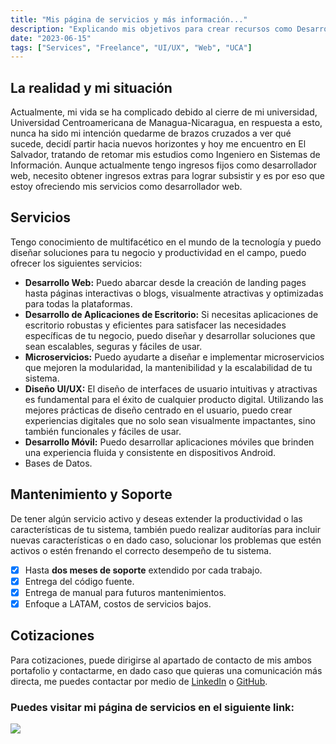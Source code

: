 ```yaml
---
title: "Mis página de servicios y más información..."
description: "Explicando mis objetivos para crear recursos como Desarrollador Web freelance."
date: "2023-06-15"
tags: ["Services", "Freelance", "UI/UX", "Web", "UCA"]
---
```

## La realidad y mi situación
Actualmente, mi vida se ha complicado debido al cierre de mi universidad, Universidad Centroamericana de Managua-Nicaragua, en respuesta a esto, nunca ha sido mi intención quedarme de brazos cruzados a ver qué sucede, decidí partir hacia nuevos horizontes y hoy me encuentro en El Salvador, tratando de retomar mis estudios como Ingeniero en Sistemas de Información. Aunque actualmente tengo ingresos fijos como desarrollador web, necesito obtener ingresos extras para lograr subsistir y es por eso que estoy ofreciendo mis servicios como desarrollador web.

## Servicios
Tengo conocimiento de multifacético en el mundo de la tecnología y puedo diseñar soluciones para tu negocio y productividad en el campo, puedo ofrecer los siguientes servicios:

- **Desarrollo Web:** Puedo abarcar desde la creación de landing pages hasta páginas interactivas o blogs, visualmente atractivas y optimizadas para todas la plataformas.
- **Desarrollo de Aplicaciones de Escritorio:** Si necesitas aplicaciones de escritorio robustas y eficientes para satisfacer las necesidades específicas de tu negocio, puedo diseñar y desarrollar soluciones que sean escalables, seguras y fáciles de usar.
- **Microservicios:** Puedo ayudarte a diseñar e implementar microservicios que mejoren la modularidad, la mantenibilidad y la escalabilidad de tu sistema.
- **Diseño UI/UX:** El diseño de interfaces de usuario intuitivas y atractivas es fundamental para el éxito de cualquier producto digital. Utilizando las mejores prácticas de diseño centrado en el usuario, puedo crear experiencias digitales que no solo sean visualmente impactantes, sino también funcionales y fáciles de usar.
- **Desarrollo Móvil:** Puedo desarrollar aplicaciones móviles que brinden una experiencia fluida y consistente en dispositivos Android.
- Bases de Datos.

## Mantenimiento y Soporte
De tener algún servicio activo y deseas extender la productividad o las características de tu sistema, también puedo realizar auditorías para incluir nuevas características o en dado caso, solucionar los problemas que estén activos o estén frenando el correcto desempeño de tu sistema.
- [x] Hasta **dos meses de soporte** extendido por cada trabajo.
- [x] Entrega del código fuente.
- [x] Entrega de manual para futuros mantenimientos.
- [x] Enfoque a LATAM, costos de servicios bajos.

## Cotizaciones
Para cotizaciones, puede dirigirse al apartado de contacto de mis ambos portafolio y contactarme, en dado caso que quieras una comunicación más directa, me puedes contactar por medio de [LinkedIn](https://www.linkedin.com/in/david-quintanilla-ruiz-a41044231/) o [GitHub](https://github.com/davidquintr).

### Puedes visitar mi página de servicios en el siguiente link:
<a href="https://www.services.davidquintr.com"><img style="margin: 0" src="/blog/visit.png"></a>